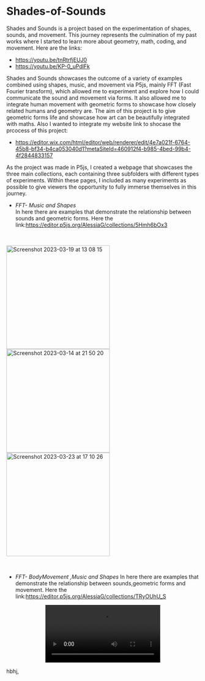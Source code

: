 # Shades-of-Sounds
Shades and Sounds is a project based on the experimentation of shapes, sounds, and movement. This journey represents the culmination of my past works where I started to learn more about geometry, math, coding, and movement.
Here are the links:
* https://youtu.be/tnRtrfjEUJ0
* https://youtu.be/KP-0_uPdlFk

Shades and Sounds showcases the outcome of a variety of examples combined using shapes, music, and movement via P5js, 
mainly FFT (Fast Fourier transform), which allowed me to experiment and explore how I could communicate the sound and movement via forms. It also allowed me to integrate human movement with geometric forms to showcase how closely related humans and geometry are. The aim of this project is to give geometric forms life and showcase how art can be beautifully integrated with maths. Also I wanted to integrate my website link to shocase the prcocess of this project:
* https://editor.wix.com/html/editor/web/renderer/edit/4e7a021f-6764-45b8-bf34-b4ca053040d1?metaSiteId=460912f4-b985-4bed-99b4-4f2844833157



As the project was made in P5js, I created a webpage that showcases the three main collections, each containing three subfolders with different types of experiments. Within these pages, I included as many experiments as possible to give viewers the opportunity to fully immerse themselves in this journey.

* _FFT- Music and Shapes_  
  In here there are examples that demonstrate the relationship between sounds and geometric forms.
	Here the link:https://editor.p5js.org/AlessiaG/collections/5Hmh6bOx3
	
	 &nbsp;
	 
<p float="left">
<img width="270" height="270"  alt="Screenshot 2023-03-19 at 13 08 15" src="https://user-images.githubusercontent.com/116183910/234077892-e4620e54-1fab-4ed0-8020-7f5110de9b14.png"/>
<img width="270" height="270" alt="Screenshot 2023-03-14 at 21 50 20" src="https://user-images.githubusercontent.com/116183910/234078318-99c4bb85-d74c-452e-8062-5019c4bfe4ca.png"/>
 <img width="270" height="270"  alt="Screenshot 2023-03-23 at 17 10 26" src="https://user-images.githubusercontent.com/116183910/234060656-196072f6-0868-4597-9df5-d732e05b2ff1.png"/></p>
 


 &nbsp;
  
* _FFT- BodyMovement ,Music and Shapes_ 
  In here there are examples that demonstrate the relationship between sounds,geometric forms and movement.
  Here the link:https://editor.p5js.org/AlessiaG/collections/TRyOUhU_S
<p align="center">
 <video src= "https://user-images.githubusercontent.com/116183910/234080187-6edc6f9b-f66d-495c-b0ba-2dc3c286f0ee.mov"</p>


hbhj,







 
  

